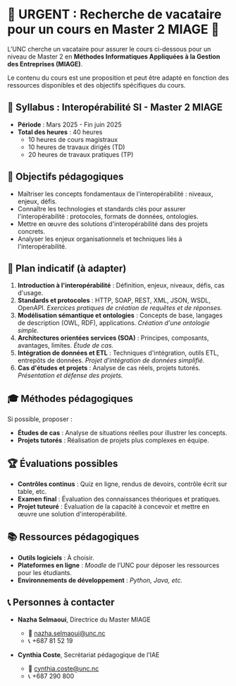 # 🚨 URGENT : Recherche de vacataire pour un cours en Master 2 MIAGE 🚨  

L’UNC cherche un vacataire pour assurer le cours ci-dessous pour un niveau de Master 2 en **Méthodes Informatiques Appliquées à la Gestion des Entreprises (MIAGE)**.  

Le contenu du cours est une proposition et peut être adapté en fonction des ressources disponibles et des objectifs spécifiques du cours.  

## 📌 Syllabus : Interopérabilité SI - Master 2 MIAGE  

- **Période** : Mars 2025 - Fin juin 2025  
- **Total des heures** : 40 heures  
  - 10 heures de cours magistraux  
  - 10 heures de travaux dirigés (TD)  
  - 20 heures de travaux pratiques (TP)  

## 🎯 Objectifs pédagogiques  

- Maîtriser les concepts fondamentaux de l'interopérabilité : niveaux, enjeux, défis.  
- Connaître les technologies et standards clés pour assurer l'interopérabilité : protocoles, formats de données, ontologies.  
- Mettre en œuvre des solutions d'interopérabilité dans des projets concrets.  
- Analyser les enjeux organisationnels et techniques liés à l'interopérabilité.  

## 📝 Plan indicatif (à adapter)  

1. **Introduction à l'interopérabilité** : Définition, enjeux, niveaux, défis, cas d'usage.  
2. **Standards et protocoles** : HTTP, SOAP, REST, XML, JSON, WSDL, OpenAPI. *Exercices pratiques de création de requêtes et de réponses.*  
3. **Modélisation sémantique et ontologies** : Concepts de base, langages de description (OWL, RDF), applications. *Création d'une ontologie simple.*  
4. **Architectures orientées services (SOA)** : Principes, composants, avantages, limites. *Étude de cas.*  
5. **Intégration de données et ETL** : Techniques d'intégration, outils ETL, entrepôts de données. *Projet d'intégration de données simplifié.*  
6. **Cas d'études et projets** : Analyse de cas réels, projets tutorés. *Présentation et défense des projets.*  

## 🎓 Méthodes pédagogiques  

Si possible, proposer :  
- **Études de cas** : Analyse de situations réelles pour illustrer les concepts.  
- **Projets tutorés** : Réalisation de projets plus complexes en équipe.  

## 🏆 Évaluations possibles  

- **Contrôles continus** : Quiz en ligne, rendus de devoirs, contrôle écrit sur table, etc.  
- **Examen final** : Évaluation des connaissances théoriques et pratiques.  
- **Projet tuteuré** : Évaluation de la capacité à concevoir et mettre en œuvre une solution d'interopérabilité.  

## 📚 Ressources pédagogiques  

- **Outils logiciels** : À choisir.  
- **Plateformes en ligne** : *Moodle* de l’UNC pour déposer les ressources pour les étudiants.  
- **Environnements de développement** : *Python, Java, etc.*  

## 📞 Personnes à contacter  

- **Nazha Selmaoui**, Directrice du Master MIAGE  
  - 📧 [nazha.selmaoui@unc.nc](mailto:nazha.selmaoui@unc.nc)  
  - 📞 +687 81 52 19  

- **Cynthia Coste**, Secrétariat pédagogique de l’IAE  
  - 📧 [cynthia.coste@unc.nc](mailto:cynthia.coste@unc.nc)  
  - 📞 +687 290 800  
